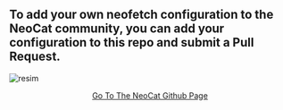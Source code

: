 To add your own neofetch configuration to the NeoCat community, you can add your configuration to this repo and submit a Pull Request.
-

![resim](https://github.com/user-attachments/assets/66e2ddc5-f703-4f5d-ad61-6750cd9b279f)
<p align="center"><a href="https://github.com/m3tozz/NeoCat.git">Go To The NeoCat Github Page</a>
